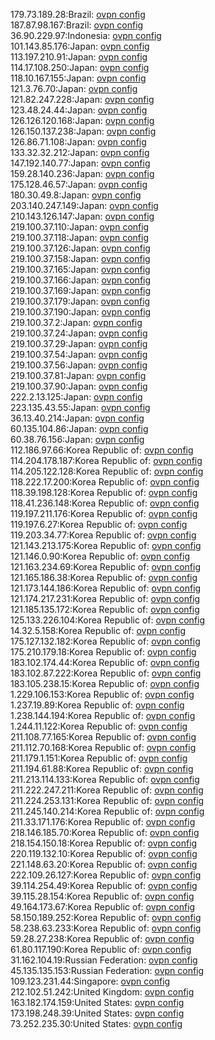 179.73.189.28:Brazil: [ovpn config](vpn/179_73_189_28.ovpn)  
187.87.98.167:Brazil: [ovpn config](vpn/187_87_98_167.ovpn)  
36.90.229.97:Indonesia: [ovpn config](vpn/36_90_229_97.ovpn)  
101.143.85.176:Japan: [ovpn config](vpn/101_143_85_176.ovpn)  
113.197.210.91:Japan: [ovpn config](vpn/113_197_210_91.ovpn)  
114.17.108.250:Japan: [ovpn config](vpn/114_17_108_250.ovpn)  
118.10.167.155:Japan: [ovpn config](vpn/118_10_167_155.ovpn)  
121.3.76.70:Japan: [ovpn config](vpn/121_3_76_70.ovpn)  
121.82.247.228:Japan: [ovpn config](vpn/121_82_247_228.ovpn)  
123.48.24.44:Japan: [ovpn config](vpn/123_48_24_44.ovpn)  
126.126.120.168:Japan: [ovpn config](vpn/126_126_120_168.ovpn)  
126.150.137.238:Japan: [ovpn config](vpn/126_150_137_238.ovpn)  
126.86.71.108:Japan: [ovpn config](vpn/126_86_71_108.ovpn)  
133.32.32.212:Japan: [ovpn config](vpn/133_32_32_212.ovpn)  
147.192.140.77:Japan: [ovpn config](vpn/147_192_140_77.ovpn)  
159.28.140.236:Japan: [ovpn config](vpn/159_28_140_236.ovpn)  
175.128.46.57:Japan: [ovpn config](vpn/175_128_46_57.ovpn)  
180.30.49.8:Japan: [ovpn config](vpn/180_30_49_8.ovpn)  
203.140.247.149:Japan: [ovpn config](vpn/203_140_247_149.ovpn)  
210.143.126.147:Japan: [ovpn config](vpn/210_143_126_147.ovpn)  
219.100.37.110:Japan: [ovpn config](vpn/219_100_37_110.ovpn)  
219.100.37.118:Japan: [ovpn config](vpn/219_100_37_118.ovpn)  
219.100.37.126:Japan: [ovpn config](vpn/219_100_37_126.ovpn)  
219.100.37.158:Japan: [ovpn config](vpn/219_100_37_158.ovpn)  
219.100.37.165:Japan: [ovpn config](vpn/219_100_37_165.ovpn)  
219.100.37.166:Japan: [ovpn config](vpn/219_100_37_166.ovpn)  
219.100.37.169:Japan: [ovpn config](vpn/219_100_37_169.ovpn)  
219.100.37.179:Japan: [ovpn config](vpn/219_100_37_179.ovpn)  
219.100.37.190:Japan: [ovpn config](vpn/219_100_37_190.ovpn)  
219.100.37.2:Japan: [ovpn config](vpn/219_100_37_2.ovpn)  
219.100.37.24:Japan: [ovpn config](vpn/219_100_37_24.ovpn)  
219.100.37.29:Japan: [ovpn config](vpn/219_100_37_29.ovpn)  
219.100.37.54:Japan: [ovpn config](vpn/219_100_37_54.ovpn)  
219.100.37.56:Japan: [ovpn config](vpn/219_100_37_56.ovpn)  
219.100.37.81:Japan: [ovpn config](vpn/219_100_37_81.ovpn)  
219.100.37.90:Japan: [ovpn config](vpn/219_100_37_90.ovpn)  
222.2.13.125:Japan: [ovpn config](vpn/222_2_13_125.ovpn)  
223.135.43.55:Japan: [ovpn config](vpn/223_135_43_55.ovpn)  
36.13.40.214:Japan: [ovpn config](vpn/36_13_40_214.ovpn)  
60.135.104.86:Japan: [ovpn config](vpn/60_135_104_86.ovpn)  
60.38.76.156:Japan: [ovpn config](vpn/60_38_76_156.ovpn)  
112.186.97.66:Korea Republic of: [ovpn config](vpn/112_186_97_66.ovpn)  
114.204.178.187:Korea Republic of: [ovpn config](vpn/114_204_178_187.ovpn)  
114.205.122.128:Korea Republic of: [ovpn config](vpn/114_205_122_128.ovpn)  
118.222.17.200:Korea Republic of: [ovpn config](vpn/118_222_17_200.ovpn)  
118.39.198.128:Korea Republic of: [ovpn config](vpn/118_39_198_128.ovpn)  
118.41.236.148:Korea Republic of: [ovpn config](vpn/118_41_236_148.ovpn)  
119.197.211.176:Korea Republic of: [ovpn config](vpn/119_197_211_176.ovpn)  
119.197.6.27:Korea Republic of: [ovpn config](vpn/119_197_6_27.ovpn)  
119.203.34.77:Korea Republic of: [ovpn config](vpn/119_203_34_77.ovpn)  
121.143.213.175:Korea Republic of: [ovpn config](vpn/121_143_213_175.ovpn)  
121.146.0.90:Korea Republic of: [ovpn config](vpn/121_146_0_90.ovpn)  
121.163.234.69:Korea Republic of: [ovpn config](vpn/121_163_234_69.ovpn)  
121.165.186.38:Korea Republic of: [ovpn config](vpn/121_165_186_38.ovpn)  
121.173.144.186:Korea Republic of: [ovpn config](vpn/121_173_144_186.ovpn)  
121.174.217.231:Korea Republic of: [ovpn config](vpn/121_174_217_231.ovpn)  
121.185.135.172:Korea Republic of: [ovpn config](vpn/121_185_135_172.ovpn)  
125.133.226.104:Korea Republic of: [ovpn config](vpn/125_133_226_104.ovpn)  
14.32.5.158:Korea Republic of: [ovpn config](vpn/14_32_5_158.ovpn)  
175.127.132.182:Korea Republic of: [ovpn config](vpn/175_127_132_182.ovpn)  
175.210.179.18:Korea Republic of: [ovpn config](vpn/175_210_179_18.ovpn)  
183.102.174.44:Korea Republic of: [ovpn config](vpn/183_102_174_44.ovpn)  
183.102.87.222:Korea Republic of: [ovpn config](vpn/183_102_87_222.ovpn)  
183.105.238.15:Korea Republic of: [ovpn config](vpn/183_105_238_15.ovpn)  
1.229.106.153:Korea Republic of: [ovpn config](vpn/1_229_106_153.ovpn)  
1.237.19.89:Korea Republic of: [ovpn config](vpn/1_237_19_89.ovpn)  
1.238.144.194:Korea Republic of: [ovpn config](vpn/1_238_144_194.ovpn)  
1.244.11.122:Korea Republic of: [ovpn config](vpn/1_244_11_122.ovpn)  
211.108.77.165:Korea Republic of: [ovpn config](vpn/211_108_77_165.ovpn)  
211.112.70.168:Korea Republic of: [ovpn config](vpn/211_112_70_168.ovpn)  
211.179.1.151:Korea Republic of: [ovpn config](vpn/211_179_1_151.ovpn)  
211.194.61.88:Korea Republic of: [ovpn config](vpn/211_194_61_88.ovpn)  
211.213.114.133:Korea Republic of: [ovpn config](vpn/211_213_114_133.ovpn)  
211.222.247.211:Korea Republic of: [ovpn config](vpn/211_222_247_211.ovpn)  
211.224.253.131:Korea Republic of: [ovpn config](vpn/211_224_253_131.ovpn)  
211.245.140.214:Korea Republic of: [ovpn config](vpn/211_245_140_214.ovpn)  
211.33.171.176:Korea Republic of: [ovpn config](vpn/211_33_171_176.ovpn)  
218.146.185.70:Korea Republic of: [ovpn config](vpn/218_146_185_70.ovpn)  
218.154.150.18:Korea Republic of: [ovpn config](vpn/218_154_150_18.ovpn)  
220.119.132.10:Korea Republic of: [ovpn config](vpn/220_119_132_10.ovpn)  
221.148.63.20:Korea Republic of: [ovpn config](vpn/221_148_63_20.ovpn)  
222.109.26.127:Korea Republic of: [ovpn config](vpn/222_109_26_127.ovpn)  
39.114.254.49:Korea Republic of: [ovpn config](vpn/39_114_254_49.ovpn)  
39.115.28.154:Korea Republic of: [ovpn config](vpn/39_115_28_154.ovpn)  
49.164.173.67:Korea Republic of: [ovpn config](vpn/49_164_173_67.ovpn)  
58.150.189.252:Korea Republic of: [ovpn config](vpn/58_150_189_252.ovpn)  
58.238.63.233:Korea Republic of: [ovpn config](vpn/58_238_63_233.ovpn)  
59.28.27.238:Korea Republic of: [ovpn config](vpn/59_28_27_238.ovpn)  
61.80.117.190:Korea Republic of: [ovpn config](vpn/61_80_117_190.ovpn)  
31.162.104.19:Russian Federation: [ovpn config](vpn/31_162_104_19.ovpn)  
45.135.135.153:Russian Federation: [ovpn config](vpn/45_135_135_153.ovpn)  
109.123.231.44:Singapore: [ovpn config](vpn/109_123_231_44.ovpn)  
212.102.51.242:United Kingdom: [ovpn config](vpn/212_102_51_242.ovpn)  
163.182.174.159:United States: [ovpn config](vpn/163_182_174_159.ovpn)  
173.198.248.39:United States: [ovpn config](vpn/173_198_248_39.ovpn)  
73.252.235.30:United States: [ovpn config](vpn/73_252_235_30.ovpn)  
